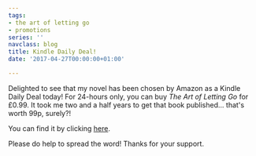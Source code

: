```yaml
---
tags:
- the art of letting go
- promotions
series: ''
navclass: blog
title: Kindle Daily Deal!
date: '2017-04-27T00:00:00+01:00'

---
```

Delighted to see that my novel has been chosen by Amazon as a Kindle Daily Deal today! For 24-hours only, you can buy *The Art of Letting Go* for £0.99. It took me two and a half years to get that book published... that's worth 99p, surely?!

<!--more-->

You can find it by clicking [here](B00LZRKK9S).


Please do help to spread the word! Thanks for your support.
